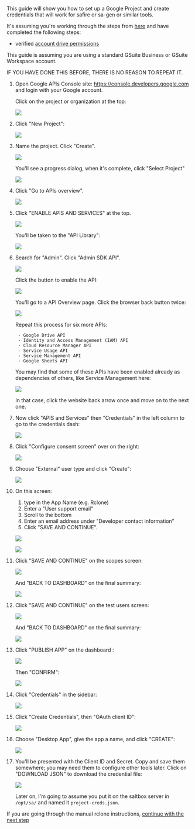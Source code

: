 This guide will show you how to set up a Google Project and create credentials that will work for safire or sa-gen or similar tools.

It's assuming you're working through the steps from [here](rclone-manual) and have completed the following steps:

  - verified [account drive permissions](google-account-perms)

This guide is assuming you are using a standard GSuite Business or GSuite Workspace account.

IF YOU HAVE DONE THIS BEFORE, THERE IS NO REASON TO REPEAT IT.

1. Open Google APIs Console site: https://console.developers.google.com and login with your Google account.

    Click on the project or organization at the top:

    ![](/images/gdrive-project/01-dashboard.png)

2. Click "New Project":

    ![](/images/gdrive-project/02-new-project.png)

3. Name the project. Click "Create".

    ![](/images/gdrive-project/03-name-project.png)

    You'll see a progress dialog, when it's complete, click "Select Project"

    ![](/images/gdrive-project/04-progress.png)

4. Click "Go to APIs overview".

    ![](/images/gdrive-project/05-project-dash.png)

5. Click "ENABLE APIS AND SERVICES" at the top.

    ![](/images/gdrive-project/06-api-overview.png)

    You'll be taken to the "API Library":

    ![](/images/gdrive-project/07-API-library.png)

6. Search for "Admin". Click "Admin SDK API".

    ![](/images/gdrive-project/08-admin-sdk.png)

    Click the button to enable the API:

    ![](/images/gdrive-project/09-admin-enable.png)

    You'll go to a API Overview page.  Click the browser back button twice:

    ![](/images/gdrive-project/10-admin-enabled.png)

    Repeat this process for six more APIs:

        - Google Drive API
        - Identity and Access Management (IAM) API
        - Cloud Resource Manager API
        - Service Usage API
        - Service Management API
        - Google Sheets API

    You may find that some of these APIs have been enabled already as dependencies of others, like Service Management here:

    ![](/images/gdrive-project/16-service-management-enabled-already.png)

    In that case, click the website back arrow once and move on to the next one.

7. Now click "APIS and Services" then "Credentials" in the left column to go to the credentials dash:

    ![](/images/gdrive-project/17-credentials-sidebar.png)

8. Click "Configure consent screen" over on the right:

    ![](/images/gdrive-project/18-credentials-dash.png)

9. Choose "External" user type and click "Create":

    ![](/images/gdrive-project/19-consent-user-type.png)

10. On this screen:
    1. type in the App Name (e.g. Rclone)
    2. Enter a "User support email"
    3. Scroll to the bottom
    4. Enter an email address under "Developer contact information"
    5. Click "SAVE AND CONTINUE".

    ![](/images/gdrive-project/20-consent-app-name.png)

    ![](/images/gdrive-project/21-consent-app-name-bottom.png)

11. Click  "SAVE AND CONTINUE" on the scopes screen:

    ![](/images/gdrive-project/22-consent-scopes.png)

    And "BACK TO DASHBOARD" on the final summary:

    ![](/images/gdrive-project/23-consent-last.png)

12. Click  "SAVE AND CONTINUE" on the test users screen:

    ![](/images/gdrive-project/225-test-users.png)

    And "BACK TO DASHBOARD" on the final summary:

    ![](/images/gdrive-project/23-consent-last.png)

13. Click "PUBLISH APP" on the dashboard :

    ![](/images/gdrive-project/235-publish-app.png)

    Then "CONFIRM":

    ![](/images/gdrive-project/237-confirm.png)

14. Click "Credentials" in the sidebar:

    ![](/images/gdrive-project/24-consent-dash.png)

15. Click "Create Credentials", then "OAuth client ID":

    ![](/images/gdrive-project/25-credentials-dropdown.png)

16. Choose "Desktop App", give the app a name, and click "CREATE":

    ![](/images/gdrive-project/26-credentials-type-name.png)

17. You'll be presented with the Client ID and Secret.  Copy and save them somewhere; you may need them to configure other tools later.  Click on "DOWNLOAD JSON" to download the credential file:

    ![](/images/gdrive-project/27-credentials-done.png)

    Later on, I'm going to assume you put it on the saltbox server in `/opt/sa/` and named it `project-creds.json`.

If you are going through the manual rclone instructions, [continue with the next step](/rclone-manual#step-3-create-a-google-group-to-hold-service-accounts)

